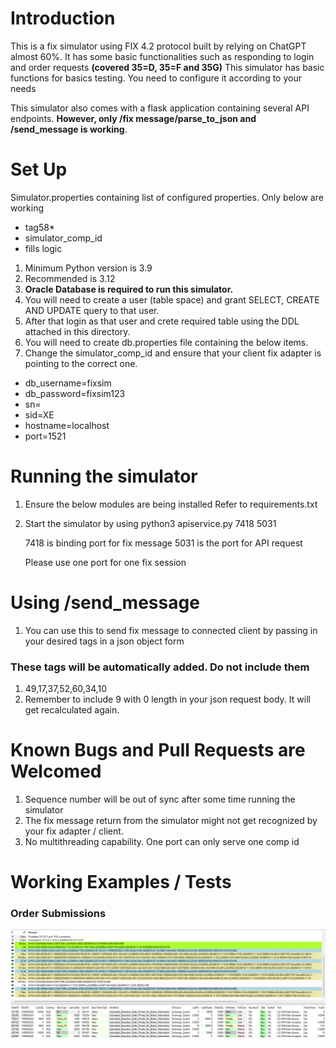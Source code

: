 
# Introduction

This is a fix simulator using FIX 4.2 protocol built by relying on ChatGPT almost 60%. 
It has some basic functionalities such as responding to login and order requests **(covered 35=D, 35=F and 35G)**
This simulator has basic functions for basics testing. You need to configure it according to your needs </br>

This simulator also comes with a flask application containing several API endpoints. **However, only /fix message/parse_to_json and /send_message is working**. 

# Set Up

Simulator.properties containing list of configured properties. Only below are working

* tag58*
* simulator_comp_id
* fills logic


1. Minimum Python version is 3.9
2. Recommended is 3.12
3. **Oracle Database is required to run this simulator.**
4. You will need to create a user (table space) and grant SELECT, CREATE AND UPDATE query to that user.
5. After that login as that user and crete required table using the DDL attached in this directory.
6. You will need to create db.properties file containing the below items.
7. Change the simulator_comp_id and ensure that your client fix adapter is pointing to the correct one.


* db_username=fixsim
* db_password=fixsim123
* sn=
* sid=XE
* hostname=localhost
* port=1521


# Running the simulator

1. Ensure the below modules are being installed Refer to requirements.txt
2. Start the simulator by using python3 apiservice.py 7418 5031

   7418 is binding port for fix message
   5031 is the port for API request

   Please use one port for one fix session

# Using /send_message
1. You can use this to send fix message to connected client by passing in your desired tags in a json object form

### These tags will be automatically added. Do not include them

1. 49,17,37,52,60,34,10
2. Remember to include 9 with 0 length in your json request body. It will get recalculated again. 



# Known Bugs and Pull Requests are Welcomed
1. Sequence number will be out of sync after some time running the simulator
2. The fix message return from the simulator might not get recognized by your fix adapter / client.
3. No multithreading capability. One port can only serve one comp id



# Working Examples / Tests


### **Order Submissions**

![img.png](img.png)

